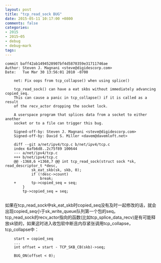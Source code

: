 ```yaml
---
layout: post
title: "tcp_read_sock BUG"
date: 2015-05-11 10:17:00 +0800
comments: false
categories:
- 2015
- 2015~05
- debug
- debug~mark
tags:
---
```

```
commit baff42ab1494528907bf4d5870359e31711746ae
Author: Steven J. Magnani <steve@digidescorp.com>
Date:   Tue Mar 30 13:56:01 2010 -0700

    net: Fix oops from tcp_collapse() when using splice()
    
    tcp_read_sock() can have a eat skbs without immediately advancing copied_seq.
    This can cause a panic in tcp_collapse() if it is called as a result
    of the recv_actor dropping the socket lock.
    
    A userspace program that splices data from a socket to either another
    socket or to a file can trigger this bug.
    
    Signed-off-by: Steven J. Magnani <steve@digidescorp.com>
    Signed-off-by: David S. Miller <davem@davemloft.net>
```
```
	diff --git a/net/ipv4/tcp.c b/net/ipv4/tcp.c
	index 6afb6d8..2c75f89 100644
	--- a/net/ipv4/tcp.c
	+++ b/net/ipv4/tcp.c
	@@ -1368,6 +1368,7 @@ int tcp_read_sock(struct sock *sk, read_descriptor_t *desc,
	 		sk_eat_skb(sk, skb, 0);
	 		if (!desc->count)
	 			break;
	+		tp->copied_seq = seq;
	 	}
	 	tp->copied_seq = seq;
	 
```

如果在tcp_read_sock中sk_eat_skb时copied_seq没有及时一起修改的话，就会出现copied_seq小于sk_write_queue队列第一个包的seq。  
tcp_read_sock的recv_actor指向的函数(比如tcp_splice_data_recv)是有可能释放sk锁的，如果这时进入收包软中断且内存紧张调用tcp_collapse，  
tcp_collapse中：  
```
	start = copied_seq
	...
	int offset = start - TCP_SKB_CB(skb)->seq;

	BUG_ON(offset < 0);
```

